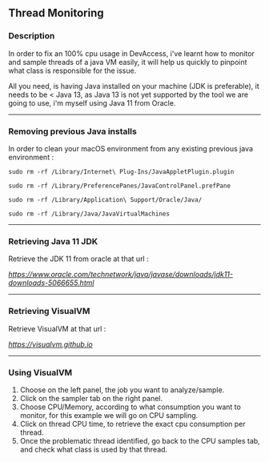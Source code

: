 ## Thread Monitoring

### Description

In order to fix an 100% cpu usage in DevAccess, i've learnt how to monitor and sample threads of a java VM easily, it will help us quickly to pinpoint what class is responsible for the issue.

All you need, is having Java installed on your machine (JDK is preferable), it needs to be < Java 13, as Java 13 is not yet supported by the tool we are going to use, i'm myself using Java 11 from Oracle.

***

### Removing previous Java installs

In order to clean your macOS environment from any existing previous java environment :

`sudo rm -rf /Library/Internet\ Plug-Ins/JavaAppletPlugin.plugin`

`sudo rm -rf /Library/PreferencePanes/JavaControlPanel.prefPane`

`sudo rm -rf /Library/Application\ Support/Oracle/Java/`

`sudo rm -rf /Library/Java/JavaVirtualMachines`

***

### Retrieving Java 11 JDK

Retrieve the JDK 11 from oracle at that url :

_https://www.oracle.com/technetwork/java/javase/downloads/jdk11-downloads-5066655.html_

***

### Retrieving VisualVM

Retrieve VisualVM at that url :

_https://visualvm.github.io_

***

### Using VisualVM

1. Choose on the left panel, the job you want to analyze/sample.
2. Click on the sampler tab on the right panel.
3. Choose CPU/Memory, according to what consumption you want to monitor, for this example we will go on CPU sampling.
4. Click on thread CPU time, to retrieve the exact cpu consumption per thread.
5. Once the problematic thread identified, go back to the CPU samples tab, and check what class is used by that thread.
